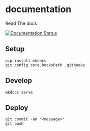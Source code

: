 # documentation
Read The docs

[![Documentation Status](https://readthedocs.org/projects/parc-documentation/badge/?version=latest)](https://parc-documentation.readthedocs.io/en/latest/?badge=latest)


## Setup
```
pip install mkdocs
git config core.hooksPath .githooks
```

## Develop
```
mkdocs serve
```

## Deploy
```
git commit -am "<message>"
git push
```
